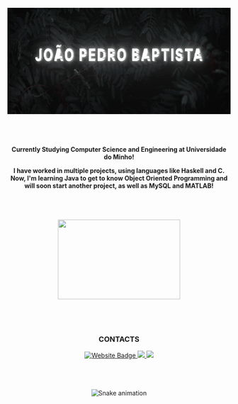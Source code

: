 <div align="center">

  <p align="center">
  <img width="680" height="240" src="https://raw.githubusercontent.com/joaobaptista03/joaobaptista03/main/Banner.gif">
</p>

<hr style="height:30pt; visibility:hidden;" />
  
**Currently Studying Computer Science and Engineering at Universidade do Minho!**

**I have worked in multiple projects, using languages like Haskell and C. Now, I'm learning Java to get to know Object Oriented Programming and will soon start another project, as well as MySQL and MATLAB!**

<hr style="height:30pt; visibility:hidden;" />

<p align="center">
  <img width="276" height="180" src="https://github-readme-stats.vercel.app/api/top-langs/?username=joaobaptista03&theme=highcontrast&show_icons=true&hide_border=false&layout=compact">
</p>

<hr style="height:30pt; visibility:hidden;" />

  <h3>CONTACTS</h3>
  <div display="flex"> 
  </a>
  <a href="mailto:joaopedromotabaptista2003@gmail.com">
   <img src="https://img.shields.io/badge/Gmail-D14836?style=for-the-badge&logo=gmail&logoColor=white" alt="Website Badge"/>
  </a>
  <a href="https://discordapp.com/users/210756181109506048" target="_blank">
    <img src="https://img.shields.io/badge/Discord-7289DA?style=for-the-badge&logo=discord&logoColor=white" target="_blank">
  </a>
  <a href="https://www.linkedin.com/in/joaobaptista03/" target="_blank">
    <img src="https://img.shields.io/badge/linkedin-%230077B5?style=for-the-badge&logo=linkedin&logoColor=white" target="_blank">
  </a>
    </div>
  
<hr style="height:30pt; visibility:hidden;" />

![Snake animation](https://raw.githubusercontent.com/diogoaraujo017/diogoaraujo017/65168f4944bac6af61882453f0b1bef2755dd5ef/github-contribution-grid-snake.svg)

</div>
